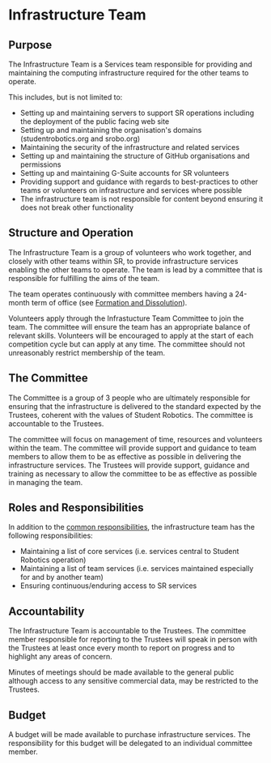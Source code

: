 # Infrastructure Team

## Purpose
The Infrastructure Team is a Services team responsible for providing and maintaining the computing infrastructure required for the other teams to operate.

This includes, but is not limited to:
* Setting up and maintaining servers to support SR operations including the deployment of the public facing web site
* Setting up and maintaining the organisation's domains (studentrobotics.org and srobo.org)
* Maintaining the security of the infrastructure and related services
* Setting up and maintaining the structure of GitHub organisations and permissions
* Setting up and maintaining G-Suite accounts for SR volunteers
* Providing support and guidance with regards to best-practices to other teams or volunteers on infrastructure and services where possible
* The infrastructure team is not responsible for content beyond ensuring it does not break other functionality

## Structure and Operation

The Infrastructure Team is a group of volunteers who work together, and closely with other teams within SR, to provide infrastructure services enabling the other teams to operate. The team is lead by a committee that is responsible for fulfilling the aims of the team.

The team operates continuously with committee members having a 24-month term of office (see [Formation and Dissolution](committee-involvement.md)).

Volunteers apply through the Infrastucture Team Committee to join the team. The committee will ensure the team has an appropriate balance of relevant skills. Volunteers will be encouraged to apply at the start of each competition cycle but can apply at any time. The committee should not unreasonably restrict membership of the team.

## The Committee
The Committee is a group of 3 people who are ultimately responsible for ensuring that the infrastructure is delivered to the standard expected by the Trustees, coherent with the values of Student Robotics. The committee is accountable to the Trustees.

The committee will focus on management of time, resources and volunteers within the team. The committee will provide support and guidance to team members to allow them to be as effective as possible in delivering the infrastructure services. The Trustees will provide support, guidance and training as necessary to allow the committee to be as effective as possible in managing the team.

## Roles and Responsibilities

In addition to the [common responsibilities](./common-responsibilities.md), the infrastructure team has the following responsibilities:

* Maintaining a list of core services (i.e. services central to Student Robotics operation)
* Maintaining a list of team services (i.e. services maintained especially for and by another team)
* Ensuring continuous/enduring access to SR services

## Accountability

The Infrastructure Team is accountable to the Trustees. The committee member responsible for reporting to the Trustees will speak in person with the Trustees at least once every month to report on progress and to highlight any areas of concern. 

Minutes of meetings should be made available to the general public although access to any sensitive commercial data, may be restricted to the Trustees.

## Budget

A budget will be made available to purchase infrastructure services. The responsibility for this budget will be delegated to an individual committee member.
